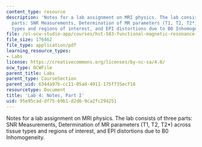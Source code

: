 ```yaml
---
content_type: resource
description: 'Notes for a lab assignment on MRI physics. The lab consists of three
  parts: SNR Measurements, Determination of MR parameters (T1, T2, T2*) across tissue
  types and regions of interest, and EPI distortions due to B0 Inhomogeneity.'
file: /ol-ocw-studio-app/courses/hst-583-functional-magnetic-resonance-imaging-data-acquisition-and-analysis-fall-2008/95e95caddf7569b1d2d69ca2fc294251_lab4a_notes_rg.pdf
file_size: 176462
file_type: application/pdf
learning_resource_types:
- Labs
license: https://creativecommons.org/licenses/by-nc-sa/4.0/
ocw_type: OCWFile
parent_title: Labs
parent_type: CourseSection
parent_uid: 6344a97b-cc11-05ad-4911-175f735ecf18
resourcetype: Document
title: 'Lab 4: Notes, Part I'
uid: 95e95cad-df75-69b1-d2d6-9ca2fc294251
---
```

Notes for a lab assignment on MRI physics. The lab consists of three parts: SNR Measurements, Determination of MR parameters (T1, T2, T2*) across tissue types and regions of interest, and EPI distortions due to B0 Inhomogeneity.